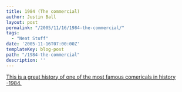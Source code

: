 ```yaml
---
title: 1984 (The commercial)
author: Justin Ball
layout: post
permalink: "/2005/11/16/1984-the-commercial/"
tags:
  - "Neat Stuff"
date: '2005-11-16T07:00:00Z'
templateKey: blog-post
path: "/1984-the-commercial"
description: ''
---
```


[This is a great history of one of the most famous comericals in history -1984.][1]

 [1]: http://www.curtsmedia.com/cine/1984.html
